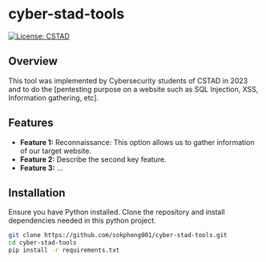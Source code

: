 # cyber-stad-tools

[![License: CSTAD](https://istad.co/resources/img/CSTAD_120.png)](https://istad.co)

## Overview

This tool was implemented by Cybersecurity students of CSTAD in 2023 and to do the [pentesting purpose on a website such as SQL Injection, XSS, Information gathering, etc].

## Features

- **Feature 1:** Reconnaissance: This option allows us to gather information of our target website.
- **Feature 2:** Describe the second key feature.
- **Feature 3:** ...

## Installation

Ensure you have Python installed. Clone the repository and install dependencies needed in this python project.


```bash
git clone https://github.com/sokpheng001/cyber-stad-tools.git
cd cyber-stad-tools
pip install -r requirements.txt
